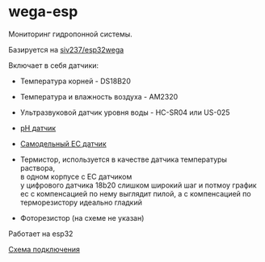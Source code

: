 # wega-esp 

Мониторинг гидропонной системы.

Базируется на [siv237/esp32wega](https://github.com/siv237/esp32wega)

Включает в себя датчики:

* Температура корней - DS18B20
* Температура и влажность воздуха - АМ2320
* Ультразвуковой датчик уровня воды - HC-SR04 или US-025
* [pH датчик](../pH%20sensor/README.md)
* [Самодельный EC датчик](../DIY%20EC-meter/README.md)
* Термистор, используется в качестве датчика температуры раствора,\
    в одном корпусе с EC датчиком \
  у цифрового датчика 18b20 слишком широкий шаг и потмоу график ес с компенсацией по нему выглядит пилой, а с компенсацией по терморезистору идеально гладкий

* Фоторезистор (на схеме не указан)


Работает на esp32

[Схема подключения](./scheme.jpg)